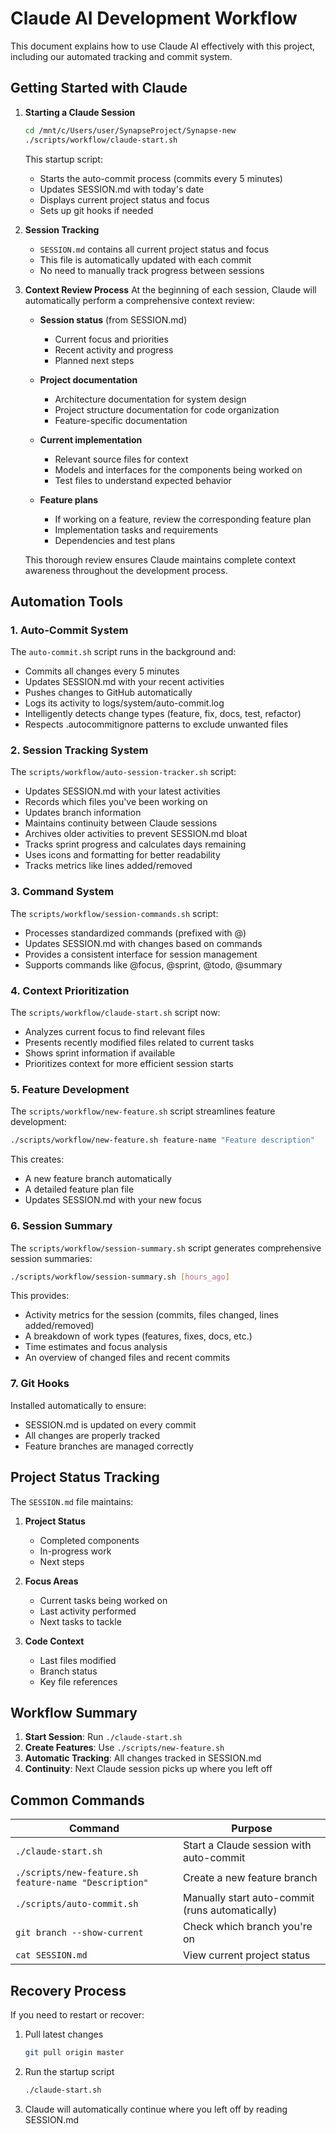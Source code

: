 # Claude AI Development Workflow

This document explains how to use Claude AI effectively with this project, including our automated tracking and commit system.

## Getting Started with Claude

1. **Starting a Claude Session**
   ```bash
   cd /mnt/c/Users/user/SynapseProject/Synapse-new
   ./scripts/workflow/claude-start.sh
   ```
   
   This startup script:
   - Starts the auto-commit process (commits every 5 minutes)
   - Updates SESSION.md with today's date
   - Displays current project status and focus
   - Sets up git hooks if needed

2. **Session Tracking**
   - `SESSION.md` contains all current project status and focus
   - This file is automatically updated with each commit
   - No need to manually track progress between sessions

3. **Context Review Process**
   At the beginning of each session, Claude will automatically perform a comprehensive context review:
   
   - **Session status** (from SESSION.md)
     - Current focus and priorities
     - Recent activity and progress
     - Planned next steps
   
   - **Project documentation**
     - Architecture documentation for system design
     - Project structure documentation for code organization
     - Feature-specific documentation
   
   - **Current implementation**
     - Relevant source files for context
     - Models and interfaces for the components being worked on
     - Test files to understand expected behavior
   
   - **Feature plans**
     - If working on a feature, review the corresponding feature plan
     - Implementation tasks and requirements
     - Dependencies and test plans
   
   This thorough review ensures Claude maintains complete context awareness throughout the development process.

## Automation Tools

### 1. Auto-Commit System
The `auto-commit.sh` script runs in the background and:
- Commits all changes every 5 minutes
- Updates SESSION.md with your recent activities
- Pushes changes to GitHub automatically
- Logs its activity to logs/system/auto-commit.log
- Intelligently detects change types (feature, fix, docs, test, refactor)
- Respects .autocommitignore patterns to exclude unwanted files

### 2. Session Tracking System
The `scripts/workflow/auto-session-tracker.sh` script:
- Updates SESSION.md with your latest activities
- Records which files you've been working on
- Updates branch information
- Maintains continuity between Claude sessions
- Archives older activities to prevent SESSION.md bloat
- Tracks sprint progress and calculates days remaining
- Uses icons and formatting for better readability
- Tracks metrics like lines added/removed

### 3. Command System
The `scripts/workflow/session-commands.sh` script:
- Processes standardized commands (prefixed with @)
- Updates SESSION.md with changes based on commands
- Provides a consistent interface for session management
- Supports commands like @focus, @sprint, @todo, @summary

### 4. Context Prioritization
The `scripts/workflow/claude-start.sh` script now:
- Analyzes current focus to find relevant files
- Presents recently modified files related to current tasks
- Shows sprint information if available
- Prioritizes context for more efficient session starts

### 5. Feature Development
The `scripts/workflow/new-feature.sh` script streamlines feature development:
```bash
./scripts/workflow/new-feature.sh feature-name "Feature description"
```
This creates:
- A new feature branch automatically
- A detailed feature plan file
- Updates SESSION.md with your new focus

### 6. Session Summary
The `scripts/workflow/session-summary.sh` script generates comprehensive session summaries:
```bash
./scripts/workflow/session-summary.sh [hours_ago]
```
This provides:
- Activity metrics for the session (commits, files changed, lines added/removed)
- A breakdown of work types (features, fixes, docs, etc.)
- Time estimates and focus analysis
- An overview of changed files and recent commits

### 7. Git Hooks
Installed automatically to ensure:
- SESSION.md is updated on every commit
- All changes are properly tracked
- Feature branches are managed correctly

## Project Status Tracking

The `SESSION.md` file maintains:

1. **Project Status**
   - Completed components
   - In-progress work
   - Next steps

2. **Focus Areas**
   - Current tasks being worked on
   - Last activity performed
   - Next tasks to tackle

3. **Code Context**
   - Last files modified
   - Branch status
   - Key file references

## Workflow Summary

1. **Start Session**: Run `./claude-start.sh`
2. **Create Features**: Use `./scripts/new-feature.sh`
3. **Automatic Tracking**: All changes tracked in SESSION.md
4. **Continuity**: Next Claude session picks up where you left off

## Common Commands

| Command | Purpose |
|---------|---------|
| `./claude-start.sh` | Start a Claude session with auto-commit |
| `./scripts/new-feature.sh feature-name "Description"` | Create a new feature branch |
| `./scripts/auto-commit.sh` | Manually start auto-commit (runs automatically) |
| `git branch --show-current` | Check which branch you're on |
| `cat SESSION.md` | View current project status |

## Recovery Process

If you need to restart or recover:

1. Pull latest changes
   ```bash
   git pull origin master
   ```

2. Run the startup script
   ```bash
   ./claude-start.sh
   ```

3. Claude will automatically continue where you left off by reading SESSION.md